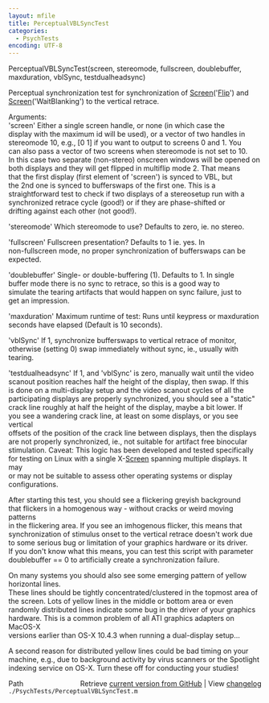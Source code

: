 ```yaml
---
layout: mfile
title: PerceptualVBLSyncTest
categories:
  - PsychTests
encoding: UTF-8
---
```


PerceptualVBLSyncTest(screen, stereomode, fullscreen, doublebuffer, maxduration, vblSync, testdualheadsync)  

Perceptual synchronization test for synchronization of [Screen](/docs/Screen)('[Flip](/docs/Flip)') and  
[Screen](/docs/Screen)('WaitBlanking') to the vertical retrace.  

Arguments:  
'screen' Either a single screen handle, or none (in which case the  
display with the maximum id will be used), or a vector of two handles in  
stereomode 10, e.g., [0 1] if you want to output to screens 0 and 1. You  
can also pass a vector of two screens when stereomode is not set to 10.  
In this case two separate (non-stereo) onscreen windows will be opened on  
both displays and they will get flipped in multiflip mode 2. That means  
that the first display (first element of 'screen') is synced to VBL, but  
the 2nd one is synced to bufferswaps of the first one. This is a  
straightforward test to check if two displays of a stereosetup run with a  
synchronized retrace cycle (good!) or if they are phase-shifted or  
drifting against each other (not good!).  

'stereomode' Which stereomode to use? Defaults to zero, ie. no stereo.  

'fullscreen' Fullscreen presentation? Defaults to 1 ie. yes. In  
non-fullscreen mode, no proper synchronization of bufferswaps can be  
expected.  

'doublebuffer' Single- or double-buffering (1). Defaults to 1. In single  
buffer mode there is no sync to retrace, so this is a good way to  
simulate the tearing artifacts that would happen on sync failure, just to  
get an impression.  

'maxduration' Maximum runtime of test: Runs until keypress or maxduration  
seconds have elapsed (Default is 10 seconds).  

'vblSync' If 1, synchronize bufferswaps to vertical retrace of monitor,  
otherwise (setting 0) swap immediately without sync, ie., usually with tearing.  

'testdualheadsync' If 1, and 'vblSync' is zero, manually wait until the video  
scanout position reaches half the height of the display, then swap. If this  
is done on a multi-display setup and the video scanout cycles of all the  
participating displays are properly synchronized, you should see a "static"  
crack line roughly at half the height of the display, maybe a bit lower. If  
you see a wandering crack line, at least on some displays, or you see vertical  
offsets of the position of the crack line between displays, then the displays  
are not properly synchronized, ie., not suitable for artifact free binocular  
stimulation. Caveat: This logic has been developed and tested specifically  
for testing on Linux with a single X-[Screen](/docs/Screen) spanning multiple displays. It may  
or may not be suitable to assess other operating systems or display configurations.  

After starting this test, you should see a flickering greyish background  
that flickers in a homogenous way - without cracks or weird moving patterns  
in the flickering area. If you see an imhogenous flicker, this means that  
synchronization of stimulus onset to the vertical retrace doesn't work due  
to some serious bug or limitation of your graphics hardware or its driver.  
If you don't know what this means, you can test this script with parameter  
doublebuffer == 0 to artificially create a synchronization failure.  

On many systems you should also see some emerging pattern of yellow horizontal lines.  
These lines should be tightly concentrated/clustered in the topmost area of  
the screen. Lots of yellow lines in the middle or bottom area or even  
randomly distributed lines indicate some bug in the driver of your graphics  
hardware. This is a common problem of all ATI graphics adapters on MacOS-X  
versions earlier than OS-X 10.4.3 when running a dual-display setup...  

A second reason for distributed yellow lines could be bad timing on your  
machine, e.g., due to background activity by virus scanners or the Spotlight  
indexing service on OS-X. Turn these off for conducting your studies!  



<div class="code_header" style="text-align:right;">
  <span style="float:left;">Path&nbsp;&nbsp;</span> <span class="counter">Retrieve <a href=
  "https://raw.github.com/Psychtoolbox-3/Psychtoolbox-3/beta/./PsychTests/PerceptualVBLSyncTest.m">current version from GitHub</a> | View <a href=
  "https://github.com/Psychtoolbox-3/Psychtoolbox-3/commits/beta/./PsychTests/PerceptualVBLSyncTest.m">changelog</a></span>
</div>
<div class="code">
  <code>./PsychTests/PerceptualVBLSyncTest.m</code>
</div>
